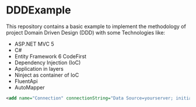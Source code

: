 # DDDExample

This repository contains a basic example to implement the methodology of project Domain Driven Design (DDD) with some Technologies like:
- ASP.NET MVC 5
- C#
- Entity Framework 6 CodeFirst
- Dependency Injection (IoC)
- Application in layers
- Ninject as container of IoC
- FluentApi
- AutoMapper

```xml
<add name="Connection" connectionString="Data Source=yourserver; initial catalog=DBTeste;user id=youruser;password=yourpassword;" providerName="System.Data.SqlClient" />
```
